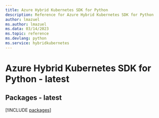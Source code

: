 ```yaml
---
title: Azure Hybrid Kubernetes SDK for Python
description: Reference for Azure Hybrid Kubernetes SDK for Python
author: lmazuel
ms.author: lmazuel
ms.data: 03/14/2023
ms.topic: reference
ms.devlang: python
ms.service: hybridkubernetes
---
```

# Azure Hybrid Kubernetes SDK for Python - latest
## Packages - latest
[!INCLUDE [packages](hybrid-kubernetes-index.md)]